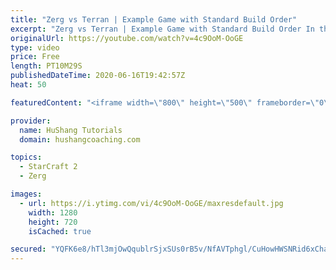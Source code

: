 ```yaml
---
title: "Zerg vs Terran | Example Game with Standard Build Order"
excerpt: "Zerg vs Terran | Example Game with Standard Build Order In this guide we learn how to defend early Terran attacks.  Coaching -------------------------------------------------------------------------- Interested in Starcraft lessons? Check out my website! I would love to help you improve and reach your"
originalUrl: https://youtube.com/watch?v=4c9OoM-OoGE
type: video
price: Free
length: PT10M29S
publishedDateTime: 2020-06-16T19:42:57Z
heat: 50

featuredContent: "<iframe width=\"800\" height=\"500\" frameborder=\"0\" src=\"https://www.youtube.com/embed/4c9OoM-OoGE\" allow=\"accelerometer; autoplay; encrypted-media; gyroscope; picture-in-picture\" allowfullscreen></iframe>"

provider:
  name: HuShang Tutorials
  domain: hushangcoaching.com

topics:
  - StarCraft 2
  - Zerg

images:
  - url: https://i.ytimg.com/vi/4c9OoM-OoGE/maxresdefault.jpg
    width: 1280
    height: 720
    isCached: true

secured: "YQFK6e8/hTl3mjOwQqublrSjxSUs0rB5v/NfAVTphgl/CuHowHWSNRid6xChanEeo7/8JhMN6YFbqojky/Vq2Al/dBU8d1ReHTNK8Bk5QNlNyj/SWxsCJZea21DPJS4IzFUN2qz2Ifm/sqXMjyBHlVq2Tvh7LuGXjJA5D3np9CF/QvxY5iIhvTn7Y5/UIYgTIuKUpfP4LtfzS8Dp84NbiU521uTx6WEtU/F3nVSsr9m1uer5c6MVtJaC4rh2L2nYwf4i7cHjo1cWt2Mll0XmBXt8Z4EtkGcsd6DfNl6KKNpj84lgGaZzll604m+UPNjfyx4xpMroN25gTX1cGYB3KJ4FDVK+CHUqMJN6k2R1DIMTG998kxcI0ddwHBcUTFyNfBzFCUTlNODjno5bBem1opKhcSoKdsazTx2uo8sLvsA=;BQdSTPiM/q2qkRbsckt7PA=="
---
```



